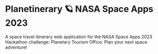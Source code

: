 # Planetinerary 🪐 NASA Space Apps 2023 
A space travel itinerary web application for the NASA Space Apps 2023 Hackathon challenge: Planetary Tourism Office. Plan your next space adventure!
